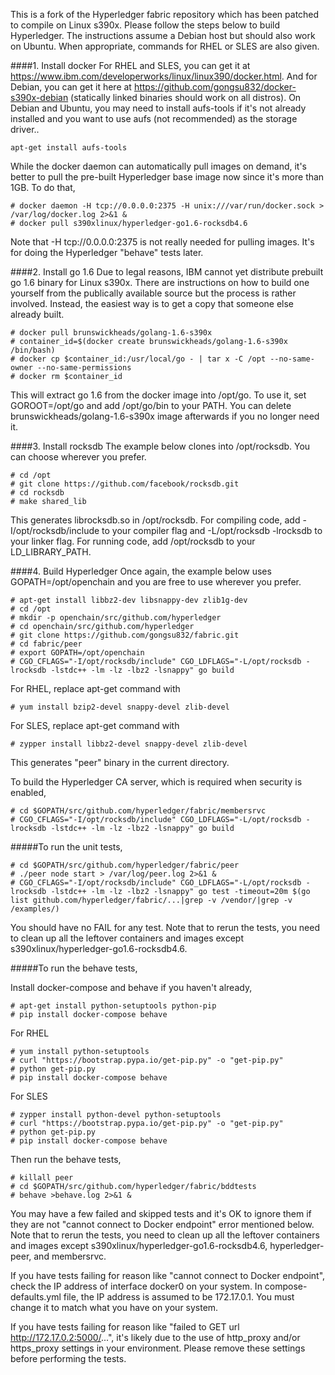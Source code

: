 This is a fork of the Hyperledger fabric repository which has been patched to compile on Linux s390x. Please follow the steps below to build Hyperledger. The instructions assume a Debian host but should also work on Ubuntu. When appropriate, commands for RHEL or SLES are also given.

####1. Install docker
For RHEL and SLES, you can get it at https://www.ibm.com/developerworks/linux/linux390/docker.html. And for Debian, you can get it here at https://github.com/gongsu832/docker-s390x-debian (statically linked binaries should work on all distros). On Debian and Ubuntu, you may need to install aufs-tools if it's not already installed and you want to use aufs (not recommended) as the storage driver..

   ```
   apt-get install aufs-tools
   ```

While the docker daemon can automatically pull images on demand, it's better to pull the pre-built Hyperledger base image now since it's more than 1GB. To do that,

   ```
   # docker daemon -H tcp://0.0.0.0:2375 -H unix:///var/run/docker.sock > /var/log/docker.log 2>&1 &
   # docker pull s390xlinux/hyperledger-go1.6-rocksdb4.6
   ```
   
Note that -H tcp://0.0.0.0:2375 is not really needed for pulling images. It's for doing the Hyperledger "behave" tests later.
   
####2. Install go 1.6
Due to legal reasons, IBM cannot yet distribute prebuilt go 1.6 binary for Linux s390x. There are instructions on how to build one yourself from the publically available source but the process is rather involved. Instead, the easiest way is to get a copy that someone else already built.
   
   ```
   # docker pull brunswickheads/golang-1.6-s390x
   # container_id=$(docker create brunswickheads/golang-1.6-s390x /bin/bash)
   # docker cp $container_id:/usr/local/go - | tar x -C /opt --no-same-owner --no-same-permissions
   # docker rm $container_id
   ```

This will extract go 1.6 from the docker image into /opt/go. To use it, set GOROOT=/opt/go and add /opt/go/bin to your PATH. You can delete brunswickheads/golang-1.6-s390x image afterwards if you no longer need it.
   
####3. Install rocksdb
The example below clones into /opt/rocksdb. You can choose wherever you prefer.

   ```
   # cd /opt
   # git clone https://github.com/facebook/rocksdb.git
   # cd rocksdb
   # make shared_lib
   ```
   
This generates librocksdb.so in /opt/rocksdb. For compiling code, add -I/opt/rocksdb/include to your compiler flag and -L/opt/rocksdb -lrocksdb to your linker flag. For running code, add /opt/rocksdb to your LD_LIBRARY_PATH.
   
####4. Build Hyperledger
Once again, the example below uses GOPATH=/opt/openchain and you are free to use wherever you prefer.

   ```
   # apt-get install libbz2-dev libsnappy-dev zlib1g-dev
   # cd /opt
   # mkdir -p openchain/src/github.com/hyperledger
   # cd openchain/src/github.com/hyperledger
   # git clone https://github.com/gongsu832/fabric.git
   # cd fabric/peer
   # export GOPATH=/opt/openchain
   # CGO_CFLAGS="-I/opt/rocksdb/include" CGO_LDFLAGS="-L/opt/rocksdb -lrocksdb -lstdc++ -lm -lz -lbz2 -lsnappy" go build
   ```
   
   For RHEL, replace apt-get command with
   ```
   # yum install bzip2-devel snappy-devel zlib-devel
   ```
   
   For SLES, replace apt-get command with
   ```
   # zypper install libbz2-devel snappy-devel zlib-devel
   ```
   
This generates "peer" binary in the current directory.

To build the Hyperledger CA server, which is required when security is enabled,

   ```
   # cd $GOPATH/src/github.com/hyperledger/fabric/membersrvc
   # CGO_CFLAGS="-I/opt/rocksdb/include" CGO_LDFLAGS="-L/opt/rocksdb -lrocksdb -lstdc++ -lm -lz -lbz2 -lsnappy" go build
   ```
 
#####To run the unit tests,
   
   ```
   # cd $GOPATH/src/github.com/hyperledger/fabric/peer
   # ./peer node start > /var/log/peer.log 2>&1 &
   # CGO_CFLAGS="-I/opt/rocksdb/include" CGO_LDFLAGS="-L/opt/rocksdb -lrocksdb -lstdc++ -lm -lz -lbz2 -lsnappy" go test -timeout=20m $(go list github.com/hyperledger/fabric/...|grep -v /vendor/|grep -v /examples/)
   ```
   
You should have no FAIL for any test. Note that to rerun the tests, you need to clean up all the leftover containers and images except s390xlinux/hyperledger-go1.6-rocksdb4.6.
   
#####To run the behave tests,

Install docker-compose and behave if you haven't already,

   ```
   # apt-get install python-setuptools python-pip
   # pip install docker-compose behave
   ```

   For RHEL
   ```
   # yum install python-setuptools
   # curl "https://bootstrap.pypa.io/get-pip.py" -o "get-pip.py"
   # python get-pip.py
   # pip install docker-compose behave
   ```
   
   For SLES
   ```
   # zypper install python-devel python-setuptools
   # curl "https://bootstrap.pypa.io/get-pip.py" -o "get-pip.py"
   # python get-pip.py
   # pip install docker-compose behave
   ```
   
Then run the behave tests,

   ```
   # killall peer
   # cd $GOPATH/src/github.com/hyperledger/fabric/bddtests
   # behave >behave.log 2>&1 &
   ```
   
You may have a few failed and skipped tests and it's OK to ignore them if they are not "cannot connect to Docker endpoint" error mentioned below. Note that to rerun the tests, you need to clean up all the leftover containers and images except s390xlinux/hyperledger-go1.6-rocksdb4.6, hyperledger-peer, and membersrvc.

If you have tests failing for reason like "cannot connect to Docker endpoint", check the IP address of interface docker0 on your system. In compose-defaults.yml file, the IP address is assumed to be 172.17.0.1. You must change it to match what you have on your system.

If you have tests failing for reason like "failed to GET url http://172.17.0.2:5000/...", it's likely due to the use of http_proxy and/or https_proxy settings in your environment. Please remove these settings before performing the tests.
